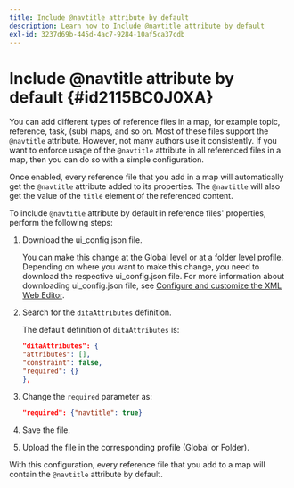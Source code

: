 ```yaml
---
title: Include @navtitle attribute by default
description: Learn how to Include @navtitle attribute by default
exl-id: 3237d69b-445d-4ac7-9284-10af5ca37cdb
---
```

# Include @navtitle attribute by default {#id2115BC0J0XA}

You can add different types of reference files in a map, for example topic, reference, task, \(sub\) maps, and so on. Most of these files support the `@navtitle` attribute. However, not many authors use it consistently. If you want to enforce usage of the `@navtitle` attribute in all referenced files in a map, then you can do so with a simple configuration.

Once enabled, every reference file that you add in a map will automatically get the `@navtitle` attribute added to its properties. The `@navtitle` will also get the value of the `title` element of the referenced content.

To include `@navtitle` attribute by default in reference files' properties, perform the following steps:

1.  Download the ui\_config.json file.

    You can make this change at the Global level or at a folder level profile. Depending on where you want to make this change, you need to download the respective ui\_config.json file. For more information about downloading ui\_config.json file, see [Configure and customize the XML Web Editor](conf-folder-level.md#id2065G300O5Z).

1.  Search for the `ditaAttributes` definition.

    The default definition of `ditaAttributes` is:

    ```json
    "ditaAttributes": {
    "attributes": [],
    "constraint": false,
    "required": {}
    },
    ```

1.  Change the `required` parameter as:

    ```json
    "required": {"navtitle": true}
    ```

1.  Save the file.

1.  Upload the file in the corresponding profile \(Global or Folder\).


With this configuration, every reference file that you add to a map will contain the `@navtitle` attribute by default.
